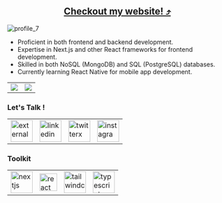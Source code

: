 <h2 align="center"><a href="https://krishnachandran.vercel.app">Checkout my website! ⤴</a></h2>

![profile_7](https://krishnachandran-u.github.io/krishnachandran-u/assets/images/name.png)

- Proficient in both frontend and backend development.
- Expertise in Next.js and other React frameworks for frontend development.
- Skilled in both NoSQL (MongoDB) and SQL (PostgreSQL) databases.
- Currently learning React Native for mobile app development.

<!-- Uncomment the following lines if you want to display badges -->
<!-- 
<div align="center">
  <img src="https://img.shields.io/badge/SOFTWARE%20DEVELOPER-teal?style=for-the-badge"/>
  <img src="https://img.shields.io/badge/FRONTEND-teal?style=for-the-badge"/>
  <img src="https://img.shields.io/badge/MACHINE%20LEARNING-teal?style=for-the-badge"/>
</div>
-->

<!--
# ![Static Badge](https://img.shields.io/badge/currently%20working%20on%20'textrade'-purple?style=for-the-badge)[ ↗](https://textrade.irfan.live/)
-->

<table align = "center">
  <tr>
    <td valign="top"><img src="https://github-readme-streak-stats.herokuapp.com/?user=krishnachandran-u"/></td>
    <td valign="top"><img src="https://github-readme-stats.vercel.app/api?username=krishnachandran-u&show_icons=true&title_color=ffffff&icon_color=34abeb&text_color=daf7dc&bg_color=151515"/></td>
  </tr>
</table>

### Let's Talk !

<table align = "center" style = "width: 100%"> 
  <tr style = "width: 100%">
    <td>
      <a href = "https://codeforces.com/profile/krishnachandran">
        <img width="50" height="50" src="https://img.icons8.com/external-tal-revivo-color-tal-revivo/24/external-codeforces-programming-competitions-and-contests-programming-community-logo-color-tal-revivo.png" alt="external-codeforces-programming-competitions-and-contests-programming-community-logo-color-tal-revivo"/>
      </a>
    </td>
    <td>
      <a href = "https://www.linkedin.com/in/krishnachandran-u-a79012273/">
        <img width="50" height="50" src="https://img.icons8.com/color/48/linkedin.png" alt="linkedin"/>
      </a>
    </td>
    <td>
      <a href = "https://twitter.com/casstrops">
        <img width="50" height="50" src="https://img.icons8.com/nolan/64/twitterx.png" alt="twitterx"/>
      </a>
    </td>
    <td>
      <a href = "https://www.instagram.com/krishnachandran_u/?hl=en">
        <img width="50" height="50" src="https://img.icons8.com/fluency/48/instagram-new.png" alt="instagram-new"/>
      </a>
    </td>
  </tr>
</table>

### Toolkit

<table align = "center" style = "width: 100%">
  <tr>
    <td>
      <img width="50" height="50" src="https://img.icons8.com/nolan/64/nextjs.png" alt="nextjs"/>
    </td>
    <td>
      <img src="https://cdn.jsdelivr.net/gh/devicons/devicon/icons/react/react-original.svg" height="40" width="40" alt="react logo"  />
    </td>
    <td>
      <img width="50" height="50" src="https://img.icons8.com/color/48/tailwindcss.png" alt="tailwindcss"/>
    </td>
    <td>
      <img width="50" height="50" src="https://img.icons8.com/color/48/typescript.png" alt="typescript"/>
    </td>
  </tr>
</table>